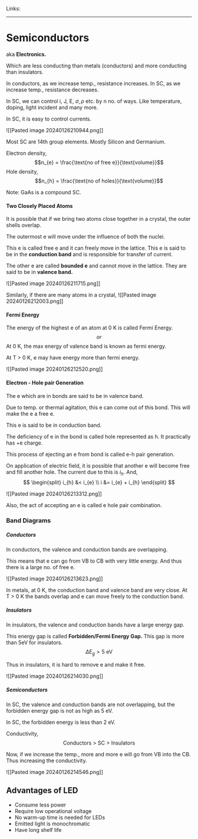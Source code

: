 Links: 
___
# Semiconductors
aka **Electronics.**

Which are less conducting than metals (conductors) and more conducting than insulators.

In conductors, as we increase temp., resistance increases. In SC, as we increase temp., resistance decreases. 

In SC, we can control i, J, E, $\sigma, \rho$ etc. by n no. of ways. Like temperature, doping, light incident and many more. 

In SC, it is easy to control currents.

![[Pasted image 20240126210944.png]]

Most SC are 14th group elements. Mostly Silicon and Germanium. 

Electron density,
$$n_{e} = \frac{\text{no of free e}}{\text{volume}}$$
Hole density,
$$n_{h} = \frac{\text{no of holes}}{\text{volume}}$$

Note: GaAs is a compound SC.

#### Two Closely Placed Atoms 
It is possible that if we bring two atoms close together in a crystal, the outer shells overlap. 

The outermost e will move under the influence of both the nuclei. 

This e is called free e and it can freely move in the lattice. This e is said to be in the **conduction band** and is responsible for transfer of current. 

The other e are called **bounded e** and cannot move in the lattice. They are said to be in **valence band.** 

![[Pasted image 20240126211715.png]]

Similarly, if there are many atoms in a crystal,
![[Pasted image 20240126212003.png]]

#### Fermi Energy 
 The energy of the highest e of an atom at 0 K is called Fermi Energy. 
$$or$$
At 0 K, the max energy of valence band is known as fermi energy. 

At T > 0 K, e may have energy more than fermi energy. 

![[Pasted image 20240126212520.png]]

#### Electron - Hole pair Generation 
The e which are in bonds are said to be in valence band. 

Due to temp. or thermal agitation, this e can come out of this bond. This will make the e a free e. 

This e is said to be in conduction band.

The deficiency of e in the bond is called hole represented as h. It practically has +e charge. 

This process of ejecting an e from bond is called e-h pair generation.

On application of electric field, it is possible that another e will become free and fill another hole. The current due to this is $i_{h}$. 
And,
$$
\begin{split}
i_{h} &< i_{e} \\
i &= i_{e} + i_{h}
\end{split}
$$

![[Pasted image 20240126213312.png]]

Also, the act of accepting an e is called e hole pair combination.

### Band Diagrams 
##### Conductors 
In conductors, the valence and conduction bands are overlapping. 

This means that e can go from VB to CB with very little energy. And thus there is a large no. of free e. 

![[Pasted image 20240126213623.png]]

In metals, at 0 K, the conduction band and valence band are very close. At T > 0 K the bands overlap and e can move freely to the conduction band.

##### Insulators 
In insulators, the valence and conduction bands have a large energy gap.

This energy gap is called **Forbidden/Fermi Energy Gap.**
This gap is more than 5eV for insulators. 
$$\Delta E_{g} > 5 \text{ eV}$$

Thus in insulators, it is hard to remove e and make it free. 

![[Pasted image 20240126214030.png]]

##### Semiconductors 
In SC, the valence and conduction bands are not overlapping, but the forbidden energy gap is not as high as 5 eV. 

In SC, the forbidden energy is less than 2 eV.

Conductivity,
$$\text{Conductors > SC > Insulators}$$ 

Now, if we increase the temp., more and more e will go from VB into the CB. Thus increasing the conductivity. 

![[Pasted image 20240126214546.png]]

## Advantages of LED
- Consume less power
- Require low operational voltage
- No warm-up time is needed for LEDs
- Emitted light is monochromatic
- Have long shelf life